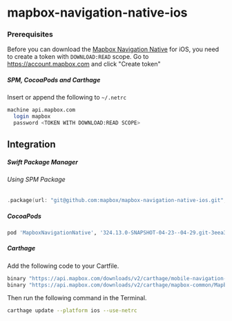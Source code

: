 # mapbox-navigation-native-ios

### Prerequisites

Before you can download the [Mapbox Navigation Native](https://github.com/mapbox/mapbox-navigation-native) for iOS, you need to create a token with `DOWNLOAD:READ` scope.
Go to https://account.mapbox.com and click "Create token"

##### SPM, CocoaPods and Carthage
Insert or append the following to `~/.netrc`

```bash
machine api.mapbox.com
  login mapbox
  password <TOKEN WITH DOWNLOAD:READ SCOPE>
```

## Integration

##### Swift Package Manager

###### Using SPM Package

```swift
.package(url: "git@github.com:mapbox/mapbox-navigation-native-ios.git", from: "324.13.0-SNAPSHOT-04-23--04-29.git-3eea307-SNAPSHOT.0426T0931Z.86a2f27"),
```

##### CocoaPods

```ruby
pod 'MapboxNavigationNative', '324.13.0-SNAPSHOT-04-23--04-29.git-3eea307-SNAPSHOT.0426T0931Z.86a2f27'
```

##### Carthage

Add the following code to your Cartfile.

```bash
binary "https://api.mapbox.com/downloads/v2/carthage/mobile-navigation-native/MapboxNavigationNative.json" == 324.13.0-SNAPSHOT-04-23--04-29.git-3eea307-SNAPSHOT.0426T0931Z.86a2f27
binary "https://api.mapbox.com/downloads/v2/carthage/mapbox-common/MapboxCommon-ios.json" == 24.13.0-SNAPSHOT-04-23--05-20.git-ad48dc8
```

Then run the following command in the Terminal.
```bash
carthage update --platform ios --use-netrc
```
